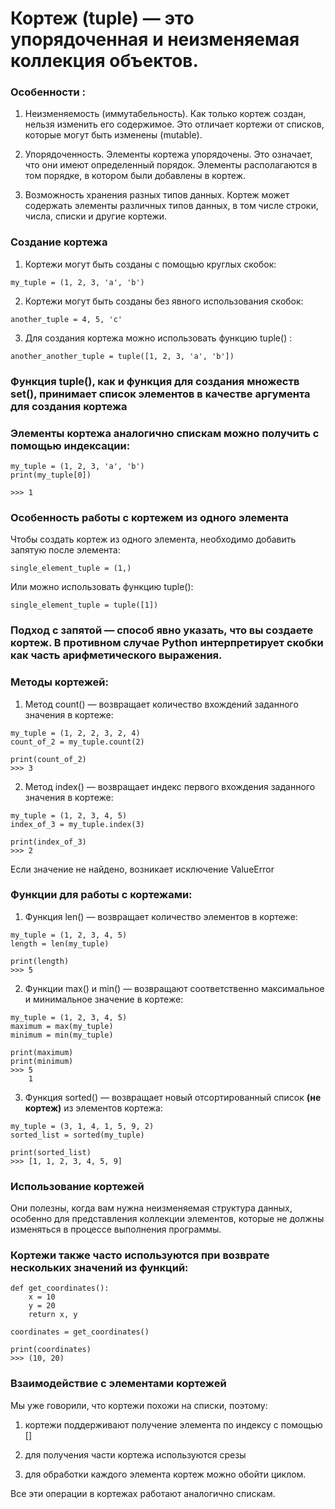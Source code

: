 # Кортеж (tuple) — это упорядоченная и неизменяемая коллекция объектов.

### Особенности :
1. Неизменяемость (иммутабельность). Как только кортеж создан, нельзя изменить его содержимое. Это отличает кортежи от списков, которые могут быть изменены (mutable).

2. Упорядоченность. Элементы кортежа упорядочены. Это означает, что они имеют определенный порядок. Элементы располагаются в том порядке, в котором были добавлены в кортеж.

3. Возможность хранения разных типов данных. Кортеж может содержать элементы различных типов данных, в том числе строки, числа, списки и другие кортежи.

### Создание кортежа

1. Кортежи могут быть созданы с помощью круглых скобок:
```
my_tuple = (1, 2, 3, 'a', 'b')

```
2. Кортежи могут быть созданы без явного использования скобок:
```
another_tuple = 4, 5, 'c'

```
3. Для создания кортежа можно использовать функцию 
tuple() :
```
another_another_tuple = tuple([1, 2, 3, 'a', 'b'])
```

### Функция tuple(), как и функция для создания множеств set(), принимает список элементов в качестве аргумента для создания кортежа

### Элементы кортежа аналогично спискам можно получить с помощью индексации:

```
my_tuple = (1, 2, 3, 'a', 'b')
print(my_tuple[0])

>>> 1
```

### Особенность работы с кортежем из одного элемента

Чтобы создать кортеж из одного элемента, необходимо добавить запятую после элемента:
```
single_element_tuple = (1,)
```
Или можно использовать функцию 
tuple():
```
single_element_tuple = tuple([1])
```
### Подход с запятой — способ явно указать, что вы создаете кортеж. В противном случае Python интерпретирует скобки как часть арифметического выражения.

### Методы кортежей:

1. Метод count() — возвращает количество вхождений заданного значения в кортеже:
```
my_tuple = (1, 2, 2, 3, 2, 4)
count_of_2 = my_tuple.count(2)

print(count_of_2)
>>> 3
```
2. Метод index() — возвращает индекс первого вхождения заданного значения в кортеже:
```
my_tuple = (1, 2, 3, 4, 5)
index_of_3 = my_tuple.index(3)

print(index_of_3)
>>> 2
```
Если значение не найдено, возникает исключение 
ValueError

### Функции для работы с кортежами:

1. Функция len()
 — возвращает количество элементов в кортеже:
 ```
 my_tuple = (1, 2, 3, 4, 5)
length = len(my_tuple)

print(length)
>>> 5
```
2. Функции max() и min() — возвращают соответственно максимальное и минимальное значение в кортеже:
```
my_tuple = (1, 2, 3, 4, 5)
maximum = max(my_tuple)
minimum = min(my_tuple)

print(maximum)
print(minimum)
>>> 5
    1
```
3. Функция sorted() — возвращает новый отсортированный список **(не кортеж)** из элементов кортежа:
```
my_tuple = (3, 1, 4, 1, 5, 9, 2)
sorted_list = sorted(my_tuple)

print(sorted_list)
>>> [1, 1, 2, 3, 4, 5, 9]
```

### Использование кортежей

Они полезны, когда вам нужна неизменяемая структура данных, особенно для представления коллекции элементов, которые не должны изменяться в процессе выполнения программы.

### Кортежи также часто используются при возврате нескольких значений из функций:
```
def get_coordinates():
    x = 10
    y = 20
    return x, y

coordinates = get_coordinates()

print(coordinates)
>>> (10, 20)
```
### Взаимодействие с элементами кортежей
Мы уже говорили, что кортежи похожи на списки, поэтому:

1. кортежи поддерживают получение элемента по индексу с помощью []

2. для получения части кортежа используются срезы

3. для обработки каждого элемента кортеж можно обойти циклом.

Все эти операции в кортежах работают аналогично спискам.